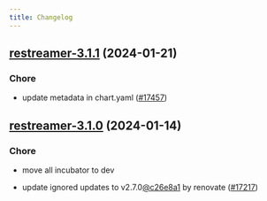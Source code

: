 ```yaml
---
title: Changelog
---
```




## [restreamer-3.1.1](https://github.com/truecharts/charts/compare/restreamer-3.1.0...restreamer-3.1.1) (2024-01-21)

### Chore



- update metadata in chart.yaml ([#17457](https://github.com/truecharts/charts/issues/17457))


## [restreamer-3.1.0](https://github.com/truecharts/charts/compare/restreamer-3.0.13...restreamer-3.1.0) (2024-01-14)

### Chore



- move all incubator to dev

- update ignored updates to v2.7.0[@c26e8a1](https://github.com/c26e8a1) by renovate ([#17217](https://github.com/truecharts/charts/issues/17217))